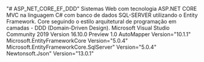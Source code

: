 "# ASP_NET_CORE_EF_DDD" 
Sistemas Web com tecnologia ASP.NET CORE MVC na linguagem C# com banco de dados SQL-SERVER utilizando o Entity Framework.
Core seguindo o estilo arquitetural de programação em camadas - DDD (Domain-Driven Design).
Microsoft Visual Studio Community 2019 Version 16.10.0 Preview 1.0
AutoMapper  Version="10.1.1"
Microsoft.EntityFrameworkCore Version="5.0.4"
Microsoft.EntityFrameworkCore.SqlServer" Version="5.0.4"
Newtonsoft.Json" Version="13.0.1"
